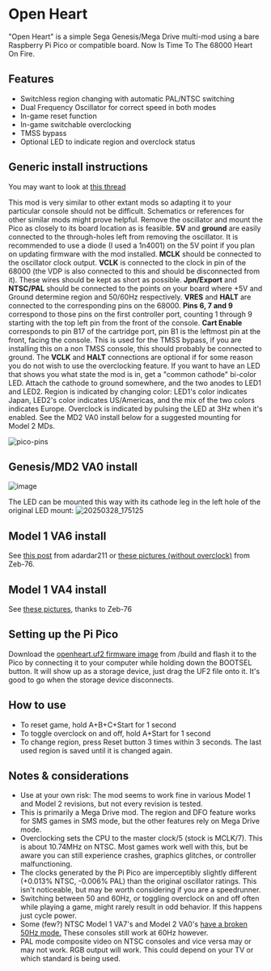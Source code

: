 # Open Heart
"Open Heart" is a simple Sega Genesis/Mega Drive multi-mod using a bare Raspberry Pi Pico or compatible board. Now Is Time To The 68000 Heart On Fire.

## Features
- Switchless region changing with automatic PAL/NTSC switching
- Dual Frequency Oscillator for correct speed in both modes
- In-game reset function
- In-game switchable overclocking
- TMSS bypass
- Optional LED to indicate region and overclock status

## Generic install instructions

You may want to look at [this thread](https://github.com/DUSTINODELLOFFICIAL/openheart/issues/4)

This mod is very similar to other extant mods so adapting it to your particular console should not be difficult. Schematics or references for other similar mods might prove helpful.
Remove the oscillator and mount the Pico as closely to its board location as is feasible. **5V** and **ground** are easily connected to the through-holes left from removing the oscillator. It is recommended to use a diode (I used a 1n4001) on the 5V point if you plan on updating firmware with the mod installed. **MCLK** should be connected to the oscillator clock output. **VCLK** is connected to the clock in pin of the 68000 (the VDP is also connected to this and should be disconnected from it). These wires should be kept as short as possible. **Jpn/Export** and **NTSC/PAL** should be connected to the points on your board where +5V and Ground determine region and 50/60Hz respectively. **VRES** and **HALT** are connected to the corresponding pins on the 68000. **Pins 6, 7 and 9** correspond to those pins on the first controller port, counting 1 through 9 starting with the top left pin from the front of the console. **Cart Enable** corresponds to pin B17 of the cartridge port, pin B1 is the leftmost pin at the front, facing the console. This is used for the TMSS bypass, if you are installing this on a non TMSS console, this should probably be connected to ground. The **VCLK** and **HALT** connections are optional if for some reason you do not wish to use the overclocking feature. If you want to have an LED that shows you what state the mod is in, get a "common cathode" bi-color LED. Attach the cathode to ground somewhere, and the two anodes to LED1 and LED2. Region is indicated by changing color: LED1's color indicates Japan, LED2's color indicates US/Americas, and the mix of the two colors indicates Europe. Overclock is indicated by pulsing the LED at 3Hz when it's enabled. See the MD2 VA0 install below for a suggested mounting for Model 2 MDs.

![pico-pins](https://github.com/user-attachments/assets/30e0a15a-6264-401b-8ba3-f9aff79de867)

## Genesis/MD2 VA0 install
![image](https://github.com/user-attachments/assets/e98d79b8-494d-4cbd-8726-a24f79ac75f8)

The LED can be mounted this way with its cathode leg in the left hole of the original LED mount:
![20250328_175125](https://github.com/user-attachments/assets/477e97ee-7fe8-4cce-ab1f-0cc4175103df)

## Model 1 VA6 install
See [this post](https://github.com/DUSTINODELLOFFICIAL/openheart/issues/4#issuecomment-2764840539) from adardar211 or [these pictures (without overclock)](https://imgur.com/a/E07TWUL)  from Zeb-76.

## Model 1 VA4 install
See [these pictures](https://imgur.com/a/BYaBhWR), thanks to Zeb-76

## Setting up the Pi Pico
Download the [openheart.uf2 firmware image](https://github.com/DUSTINODELLOFFICIAL/openheart/raw/refs/heads/main/build/openheart.uf2) from /build and flash it to the Pico by connecting it to your computer while holding down the BOOTSEL button. It will show up as a storage device, just drag the UF2 file onto it. It's good to go when the storage device disconnects.

## How to use
- To reset game, hold A+B+C+Start for 1 second
- To toggle overclock on and off, hold A+Start for 1 second
- To change region, press Reset button 3 times within 3 seconds. The last used region is saved until it is changed again.

## Notes & considerations
- Use at your own risk: The mod seems to work fine in various Model 1 and Model 2 revisions, but not every revision is tested.
- This is primarily a Mega Drive mod. The region and DFO feature works for SMS games in SMS mode, but the other features rely on Mega Drive mode.
- Overclocking sets the CPU to the master clock/5 (stock is MCLK/7). This is about 10.74MHz on NTSC. Most games work well with this, but be aware you can still experience crashes, graphics glitches, or controller malfunctioning.
- The clocks generated by the Pi Pico are imperceptibly slightly different (+0.013% NTSC, -0.006% PAL) than the original oscillator ratings. This isn't noticeable, but may be worth considering if you are a speedrunner.
- Switching between 50 and 60Hz, or toggling overclock on and off often while playing a game, might rarely result in odd behavior. If this happens just cycle power.
- Some (few?) NTSC Model 1 VA7's and Model 2 VA0's [have a broken 50Hz mode.](https://consolemods.org/wiki/Genesis:Motherboard_Differences#VA0_(1993,_All_Regions) "have a broken 50Hz mode.") These consoles still work at 60Hz however.
- PAL mode composite video on NTSC consoles and vice versa may or may not work. RGB output will work. This could depend on your TV or which standard is being used.
